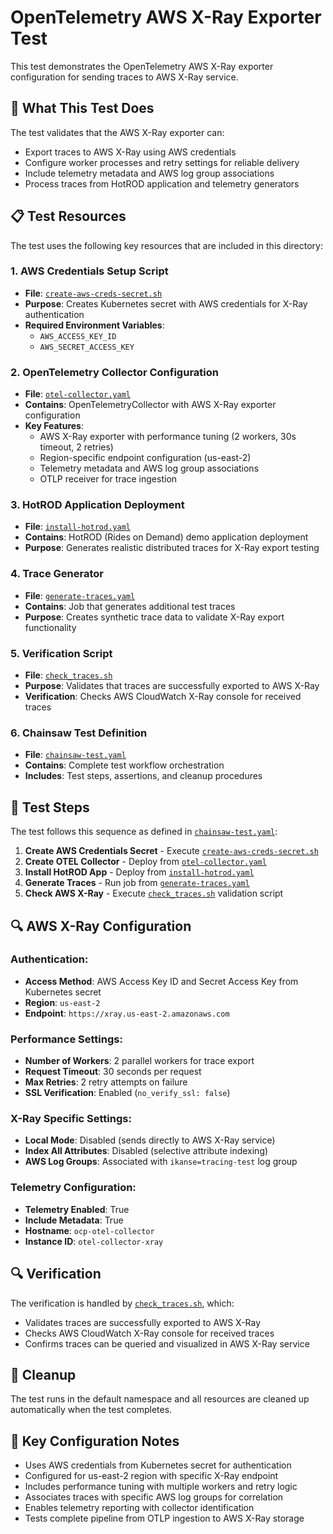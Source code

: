 # OpenTelemetry AWS X-Ray Exporter Test

This test demonstrates the OpenTelemetry AWS X-Ray exporter configuration for sending traces to AWS X-Ray service.

## 🎯 What This Test Does

The test validates that the AWS X-Ray exporter can:
- Export traces to AWS X-Ray using AWS credentials
- Configure worker processes and retry settings for reliable delivery
- Include telemetry metadata and AWS log group associations
- Process traces from HotROD application and telemetry generators

## 📋 Test Resources

The test uses the following key resources that are included in this directory:

### 1. AWS Credentials Setup Script
- **File**: [`create-aws-creds-secret.sh`](./create-aws-creds-secret.sh)
- **Purpose**: Creates Kubernetes secret with AWS credentials for X-Ray authentication
- **Required Environment Variables**:
  - `AWS_ACCESS_KEY_ID`
  - `AWS_SECRET_ACCESS_KEY`

### 2. OpenTelemetry Collector Configuration
- **File**: [`otel-collector.yaml`](./otel-collector.yaml)
- **Contains**: OpenTelemetryCollector with AWS X-Ray exporter configuration
- **Key Features**:
  - AWS X-Ray exporter with performance tuning (2 workers, 30s timeout, 2 retries)
  - Region-specific endpoint configuration (us-east-2)
  - Telemetry metadata and AWS log group associations
  - OTLP receiver for trace ingestion

### 3. HotROD Application Deployment
- **File**: [`install-hotrod.yaml`](./install-hotrod.yaml)
- **Contains**: HotROD (Rides on Demand) demo application deployment
- **Purpose**: Generates realistic distributed traces for X-Ray export testing

### 4. Trace Generator
- **File**: [`generate-traces.yaml`](./generate-traces.yaml)
- **Contains**: Job that generates additional test traces
- **Purpose**: Creates synthetic trace data to validate X-Ray export functionality

### 5. Verification Script
- **File**: [`check_traces.sh`](./check_traces.sh)
- **Purpose**: Validates that traces are successfully exported to AWS X-Ray
- **Verification**: Checks AWS CloudWatch X-Ray console for received traces

### 6. Chainsaw Test Definition
- **File**: [`chainsaw-test.yaml`](./chainsaw-test.yaml)
- **Contains**: Complete test workflow orchestration
- **Includes**: Test steps, assertions, and cleanup procedures

## 🚀 Test Steps

The test follows this sequence as defined in [`chainsaw-test.yaml`](./chainsaw-test.yaml):

1. **Create AWS Credentials Secret** - Execute [`create-aws-creds-secret.sh`](./create-aws-creds-secret.sh)
2. **Create OTEL Collector** - Deploy from [`otel-collector.yaml`](./otel-collector.yaml)
3. **Install HotROD App** - Deploy from [`install-hotrod.yaml`](./install-hotrod.yaml)
4. **Generate Traces** - Run job from [`generate-traces.yaml`](./generate-traces.yaml)
5. **Check AWS X-Ray** - Execute [`check_traces.sh`](./check_traces.sh) validation script

## 🔍 AWS X-Ray Configuration

### Authentication:
- **Access Method**: AWS Access Key ID and Secret Access Key from Kubernetes secret
- **Region**: `us-east-2`
- **Endpoint**: `https://xray.us-east-2.amazonaws.com`

### Performance Settings:
- **Number of Workers**: 2 parallel workers for trace export
- **Request Timeout**: 30 seconds per request
- **Max Retries**: 2 retry attempts on failure
- **SSL Verification**: Enabled (`no_verify_ssl: false`)

### X-Ray Specific Settings:
- **Local Mode**: Disabled (sends directly to AWS X-Ray service)
- **Index All Attributes**: Disabled (selective attribute indexing)
- **AWS Log Groups**: Associated with `ikanse=tracing-test` log group

### Telemetry Configuration:
- **Telemetry Enabled**: True
- **Include Metadata**: True
- **Hostname**: `ocp-otel-collector`
- **Instance ID**: `otel-collector-xray`

## 🔍 Verification

The verification is handled by [`check_traces.sh`](./check_traces.sh), which:
- Validates traces are successfully exported to AWS X-Ray
- Checks AWS CloudWatch X-Ray console for received traces
- Confirms traces can be queried and visualized in AWS X-Ray service

## 🧹 Cleanup

The test runs in the default namespace and all resources are cleaned up automatically when the test completes.

## 📝 Key Configuration Notes

- Uses AWS credentials from Kubernetes secret for authentication
- Configured for us-east-2 region with specific X-Ray endpoint
- Includes performance tuning with multiple workers and retry logic
- Associates traces with specific AWS log groups for correlation
- Enables telemetry reporting with collector identification
- Tests complete pipeline from OTLP ingestion to AWS X-Ray storage 